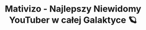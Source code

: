 ---
layout: main.njk
title: "Mativizo - Najlepszy Niewidomy YouTuber w całej Galaktyce 🪐"
description: "Myślisz, że grasz słabo? Obejrzyj Mativizo - gameplaye, poradniki, funny moments. To król celowania, mistrz driftu i koneser dziwnych gier. Phasmophobia, Euro Truck Simulator 2, Obsideo, Demonologist, Vade Retro to gry, w których wzrok jest potrzebny, to po co on się tam pcha? 😂"
---